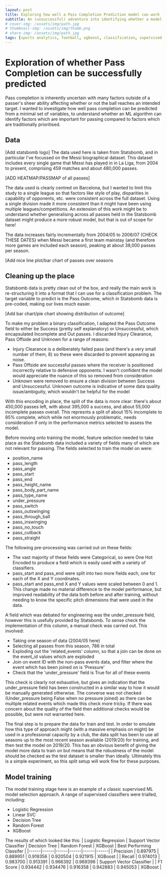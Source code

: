 ```yaml
---
layout: post
title: Exploring how well a Pass Completion Prediction model can work
subtitle: An (unsuccessful) adventure into identifying whether a model can acheive acceptable accuracy for pass prediction
# cover-img: /assets/img/path.jpg
# thumbnail-img: /assets/img/thumb.png
# share-img: /assets/img/path.jpg
tags: [sports analytics, football, xgboost, classification, supervised learning]
---
```



# Exploration of whether Pass Completion can be successfully predicted
Pass completion is inherently uncertain with many factors outside of a passer's sheer ability affecting whether or not the ball reaches an intended target. I wanted to investigate how well pass completion can be predicted from a minimal set of variables, to understand whether an ML algorithm can identify factors which are important for passing compared to factors which are traditionally prioritised.

## Data
[Add statsbomb logo]
The data used here is taken from Statsbomb, and in particular I've focussed on the Messi biographical dataset. This dataset includes every single game that Messi has played in in La Liga, from 2004 to present, comprising 459 matches and about 480,000 passes. 

[ADD HEATMAP/PASSMAP of all passes]

The data used is clearly centred on Barcelona, but I wanted to limit this study to a single league so that factors like style of play, disparities in capability of opponents, etc. were consistent across the full dataset. Using a single division made it more consistent than it might have been using multiple leagues/competitions. An extension of this work might be to understand whether generalising across all passes held in the Statsbomb dataset might produce a more robust model, but that is out of scope for here!

The data increases fairly incrementally from 2004/05 to 2006/07 (CHECK THESE DATES) when Messi became a first team mainstay (and therefore more games are included each season), peaking at about 38,000 passes per season. 

[Add nice line plot/bar chart of passes over seasons

## Cleaning up the place
Statsbomb data is pretty clean out of the box, and really the main work is re-structuring it into a format that I can use for a classification problem. The target variable to predict is the Pass Outcome, which in Statsbomb data is pre-coded, making our lives much easier.

[Add bar chart/pie chart showing distribution of outcome]

To make my problem a binary classification, I adapted the Pass Outcome field to either be Success (pretty self explanatory) or Unsuccessful, which encapsulated Incomplete and Out passes. I discarded Injury Clearance, Pass Offside and Unknown for a range of reasons:
- Injury Clearance is a deliberately failed pass (and there's a very small number of them, 8) so these were discarded to prevent appearing as noise. 
- Pass Offside are successful passes where the receiver is positioned incorrectly relative to defensive opponents. I wasn't confident the model would appreciate the nuance of this so removed from consideration
- Unknown were removed to ensure a clean division between Success and Unsuccessful. Unknown outcome is indicative of some data quality issue/ambiguity, which wouldn't be helpful for the model

With this encoding in place, the split of the data is more clear: there's about 450,000 passes left, with about 395,000 a success, and about 55,000 incomplete passes overall. This represnts a split of about 15% incomplete to 85% complete, which while not enormously problematic, needs consideration if only in the performance metrics selected to assess the model.

Before moving onto training the model, feature selection needed to take place as the Statsbomb data included a variety of fields many of which are not relevant for passing. The fields selected to train the model on were:
- position_name
- pass_length
- pass_angle
- pass_start
- pass_end
- pass_height_name
- pass_body_part_name
- pass_type_name
- under_pressure
- pass_switch
- pass_outswinging
- pass_through_ball
- pass_inswinging
- pass_no_touch
- pass_cutback
- pass_straight

The following pre-processing was carried out on these fields:
- The vast majority of these fields were Categorical, so were One Hot Encoded to produce a field which is easily used with a variety of classifiers.
- pass_start and pass_end were split into two more fields each, one for each of the X and Y coordinates.
- pass_start and pass_end X and Y values were scaled between 0 and 1. This change made no material difference to the model performance, but improved readability of the data both before and after training, without needing to know the specific pitch dimensions that were used in the data.

A field which was debated for engineering was the under_pressure field, however this is usefully provided by Statsbomb. To sense check the implementation of this column, a manual check was carried out. This involved:
- Taking one season of data (2004/05 here)
- Selecting all passes from this season, 786 in total
- Exploding out the 'related_events' column, so that a join can be done on the event_id values which are exploded
- Join on event ID with the non-pass events data, and filter where the event which has been joined on is 'Pressure'
- Check that the 'under_pressure' field is True for all of these events

This check is clearly not exhaustive, but gives an indication that the under_pressure field has been constructed in a similar way to how it would be manually generated otherwise. The converse was not checked (Under_pressure being False when no pressure joined) as there can be multiple related events which made this check more tricky. If there was concern about the quality of the field then additional checks would be possible, but were not warranted here.

The final step is to prepare the data for train and test. In order to emulate how this type of approach might (with a massive emphasis on might) be used in a professional capacity by a club, the data split has been to use all seasons up to the most recent season available (2019/20) for training, and then test the model on 2019/20. This has an obvious benefit of giving the model more data to train on but means that the robustness of the model should be checked as the test dataset is smaller than ideally. Ultimately this is a simple experiment, so this split setup will work fine for these purposes.

## Model training
The model training stage here is an example of a classic supervised ML model selection approach. A range of supervised classifiers were trialled, including:
- Logistic Regression
- Linear SVC
- Decision Tree
- Random Forest
- XGBoost

The results of which looked like this:
| Logistic Regression	| Support Vector Classifier	| Decision Tree | Random Forest	| XGBoost	| Best Performing Classifer |
|------|------|------|------|------|------|
| Precision | 0.897975	| 0.889951	| 0.919356	| 0.920504	| 0.921915	| XGBoost |
| Recall	| 0.974013	| 0.983700	| 0.913391	| 0.966392	| 0.969396	| Support Vector Classifier |
| F1 Score	| 0.934442	| 0.934476	| 0.916358	| 0.942883	| 0.945053	| XGBoost |


